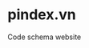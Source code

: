 # pindex.vn
Code schema website
<script type="application/ld+json">
    {
        "@context": "http://schema.org",
        "@type": "Person",
        "name": "Pindex Viet",
		"image" : "https://pindex.vn/wp-content/uploads/2019/02/Pindex-Viet.jpg",
		"jobTitle": "CEO của Pindex Việt Nam",
		"worksFor" : "Trang điện tử bất động sản, thông tin mua bán nhà đất Pindex Việt Nam",
		"additionalName": "Pindex Viet",   
		"url": "https://pindex.vn",
		"telephone": "+84946086033",
		"email":"mailto:ceo@pindex.vn",
		"sameAs":[
		"https://en.wikipedia.org/wiki/User:Pindexviet",
		"https://www.facebook.com/pindex.viet",
		"https://twitter.com/pindexviet",
		"https://linkedin.com/in/pindexviet",
		"https://vi.gravatar.com/pindexviet"
], 
     "address": {
         "@type": "PostalAddress",
         "addressLocality":"Quận 1",
         "addressCountry":"Việt Nam",
         "addressRegion":"Hồ Chí Minh",
         "postalCode":"700000",
         "streetAddress":"3C Tôn Đức Thắng"
     }
 },
     "potentialAction":{
         "@type":"SearchAction",
         "target":"https://pindex.vn/?s={search_term_string}",
         "query-input":"required name=search_term_string"}}</script>
